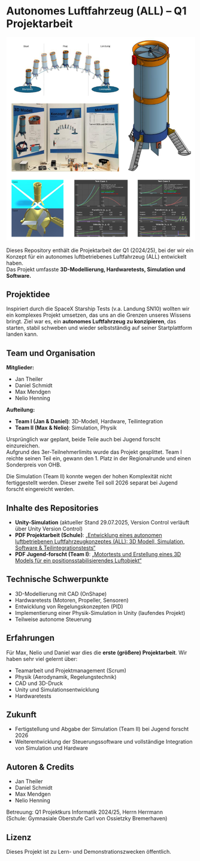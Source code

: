 # Autonomes Luftfahrzeug (ALL) – Q1 Projektarbeit

![cover_image](External/Cover.png)

Dieses Repository enthält die Projektarbeit der Q1 (2024/25), bei der wir ein Konzept für ein autonomes luftbetriebenes Luftfahrzeug (ALL) entwickelt haben.<br>
Das Projekt umfasste **3D-Modellierung, Hardwaretests, Simulation und Software.**

## Projektidee
Inspiriert durch die SpaceX Starship Tests (v.a. Landung SN10) wollten wir ein komplexes Projekt umsetzen, das uns an die Grenzen unseres Wissens bringt. Ziel war es, ein **autonomes Luftfahrzeug zu konzipieren**, das starten, stabil schweben und wieder selbstständig auf seiner Startplattform landen kann.

## Team und Organisation
**Mitglieder:**
- Jan Theiler
- Daniel Schmidt
- Max Mendgen
- Nelio Henning

**Aufteilung:**
- **Team I (Jan & Daniel)**: 3D-Modell, Hardware, Teilintegration
- **Team II (Max & Nelio)**: Simulation, Physik

Ursprünglich war geplant, beide Teile auch bei Jugend forscht einzureichen.<br>
Aufgrund des 3er-Teilnehmerlimits wurde das Projekt gesplittet.
Team I reichte seinen Teil ein, gewann den 1. Platz in der Regionalrunde und einen Sonderpreis von OHB.

Die Simulation (Team II) konnte wegen der hohen Komplexität nicht fertiggestellt werden. Dieser zweite Teil soll 2026 separat bei Jugend forscht eingereicht werden.

## Inhalte des Repositories
- **Unity-Simulation** (aktueller Stand 29.07.2025, Version Control verläuft über Unity Version Control)
- **PDF Projektarbeit (Schule)**:
[„Entwicklung eines autonomen luftbetriebenen Luftfahrzeugkonzeptes (ALL): 3D Modell, Simulation, Software & Teilintegrationstests“](External/PK_2INF2%20Projektarbeit%20Jan%20Theiler%2C%20Daniel%20Schmidt%2C%20Max%20Mendgen%2C%20Nelio%20Henning%20Abgabe.pdf)
- **PDF Jugend-forscht (Team I)**:
[„Motortests und Erstellung eines 3D Models für ein positionsstabilisierendes Luftobjekt“](External/JuFoArbeit24-25V7.pdf)

## Technische Schwerpunkte
- 3D-Modellierung mit CAD (OnShape)
- Hardwaretests (Motoren, Propeller, Sensoren)
- Entwicklung von Regelungskonzepten (PID)
- Implementierung einer Physik-Simulation in Unity (laufendes Projekt)
- Teilweise autonome Steuerung

## Erfahrungen
Für Max, Nelio und Daniel war dies die **erste (größere) Projektarbeit**.
Wir haben sehr viel gelernt über:
- Teamarbeit und Projektmanagement (Scrum)
- Physik (Aerodynamik, Regelungstechnik)
- CAD und 3D-Druck
- Unity und Simulationsentwicklung
- Hardwaretests

## Zukunft
- Fertigstellung und Abgabe der Simulation (Team II) bei Jugend forscht 2026
- Weiterentwicklung der Steuerungssoftware und vollständige Integration von Simulation und Hardware

## Autoren & Credits
- Jan Theiler
- Daniel Schmidt
- Max Mendgen
- Nelio Henning

Betreuung: Q1 Projektkurs Informatik 2024/25, Herrn Herrmann <br>(Schule: Gymnasiale Oberstufe Carl von Ossietzky Bremerhaven)

## Lizenz
Dieses Projekt ist zu Lern- und Demonstrationszwecken öffentlich.
